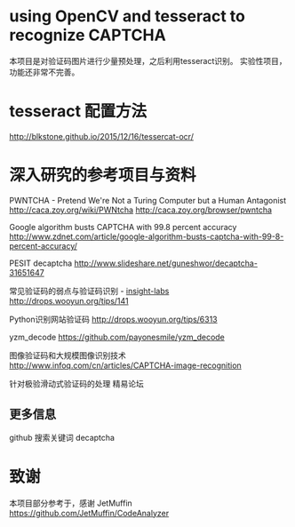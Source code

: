 # using OpenCV and tesseract to recognize CAPTCHA

本项目是对验证码图片进行少量预处理，之后利用tesseract识别。
实验性项目，功能还非常不完善。

# tesseract 配置方法

http://blkstone.github.io/2015/12/16/tessercat-ocr/


# 深入研究的参考项目与资料

PWNTCHA - Pretend We're Not a Turing Computer but a Human Antagonist
http://caca.zoy.org/wiki/PWNtcha
http://caca.zoy.org/browser/pwntcha

Google algorithm busts CAPTCHA with 99.8 percent accuracy
http://www.zdnet.com/article/google-algorithm-busts-captcha-with-99-8-percent-accuracy/

PESIT decaptcha
http://www.slideshare.net/guneshwor/decaptcha-31651647 

常见验证码的弱点与验证码识别 - [insight-labs](http://insight-labs.org/) 
http://drops.wooyun.org/tips/141

Python识别网站验证码
http://drops.wooyun.org/tips/6313

yzm_decode
https://github.com/payonesmile/yzm_decode

图像验证码和大规模图像识别技术
http://www.infoq.com/cn/articles/CAPTCHA-image-recognition

针对极验滑动式验证码的处理
精易论坛


## 更多信息
github 搜索关键词
decaptcha

# 致谢

本项目部分参考于，感谢 JetMuffin
https://github.com/JetMuffin/CodeAnalyzer